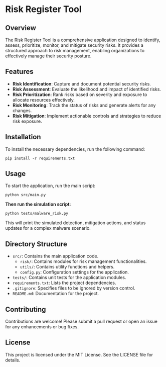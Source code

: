 # Risk Register Tool

## Overview
The Risk Register Tool is a comprehensive application designed to identify, assess, prioritize, monitor, and mitigate security risks. It provides a structured approach to risk management, enabling organizations to effectively manage their security posture.

## Features
- **Risk Identification**: Capture and document potential security risks.
- **Risk Assessment**: Evaluate the likelihood and impact of identified risks.
- **Risk Prioritization**: Rank risks based on severity and exposure to allocate resources effectively.
- **Risk Monitoring**: Track the status of risks and generate alerts for any changes.
- **Risk Mitigation**: Implement actionable controls and strategies to reduce risk exposure.

## Installation
To install the necessary dependencies, run the following command:

```
pip install -r requirements.txt
```

## Usage
To start the application, run the main script:

```
python src/main.py
```
**Then run the simulation script:**
```
python tests/malware_risk.py
```

This will print the simulated detection, mitigation actions, and status updates for a complex malware scenario.

## Directory Structure
- `src/`: Contains the main application code.
  - `risk/`: Contains modules for risk management functionalities.
  - `utils/`: Contains utility functions and helpers.
  - `config.py`: Configuration settings for the application.
- `tests/`: Contains unit tests for the application modules.
- `requirements.txt`: Lists the project dependencies.
- `.gitignore`: Specifies files to be ignored by version control.
- `README.md`: Documentation for the project.

## Contributing
Contributions are welcome! Please submit a pull request or open an issue for any enhancements or bug fixes.

## License
This project is licensed under the MIT License. See the LICENSE file for details.
